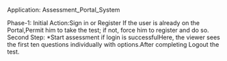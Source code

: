 Application: Assessment_Portal_System

Phase-1:
	Initial Action:Sign in or Register
	If the user is already on the Portal,Permit him to take the test; if not, force him to register and do so.
	Second Step: *Start assessment if login is successfulHere, the viewer sees the first ten questions individually with options.After completing Logout the test.
